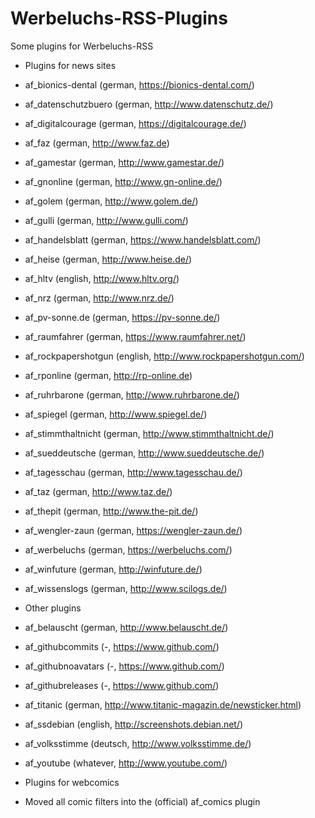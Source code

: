 Werbeluchs-RSS-Plugins
=====================

Some plugins for Werbeluchs-RSS

* Plugins for news sites
 * af_bionics-dental (german, https://bionics-dental.com/)
 * af_datenschutzbuero (german, http://www.datenschutz.de/)
 * af_digitalcourage (german, https://digitalcourage.de/)
 * af_faz (german, http://www.faz.de)
 * af_gamestar (german, http://www.gamestar.de/)
 * af_gnonline (german, http://www.gn-online.de/)
 * af_golem (german, http://www.golem.de/)
 * af_gulli (german, http://www.gulli.com/)
 * af_handelsblatt (german, https://www.handelsblatt.com/)
 * af_heise (german, http://www.heise.de/)
 * af_hltv (english, http://www.hltv.org/)
 * af_nrz (german, http://www.nrz.de/)
 * af_pv-sonne.de (german, https://pv-sonne.de/)
 * af_raumfahrer (german, https://www.raumfahrer.net/)
 * af_rockpapershotgun (english, http://www.rockpapershotgun.com/)
 * af_rponline (german, http://rp-online.de)
 * af_ruhrbarone (german, http://www.ruhrbarone.de/)
 * af_spiegel (german, http://www.spiegel.de/)
 * af_stimmthaltnicht (german, http://www.stimmthaltnicht.de/)
 * af_sueddeutsche (german, http://www.sueddeutsche.de/)
 * af_tagesschau (german, http://www.tagesschau.de/)
 * af_taz (german, http://www.taz.de/)
 * af_thepit (german, http://www.the-pit.de/)
 * af_wengler-zaun (german, https://wengler-zaun.de/)
 * af_werbeluchs (german, https://werbeluchs.com/)
 * af_winfuture (german, http://winfuture.de/)
 * af_wissenslogs (german, http://www.scilogs.de/)
* Other plugins
 * af_belauscht (german, http://www.belauscht.de/)
 * af_githubcommits (-, https://www.github.com/)
 * af_githubnoavatars (-, https://www.github.com/)
 * af_githubreleases (-, https://www.github.com/)
 * af_titanic (german, http://www.titanic-magazin.de/newsticker.html)
 * af_ssdebian (english, http://screenshots.debian.net/)
 * af_volksstimme (deutsch, http://www.volksstimme.de/)
 * af_youtube (whatever, http://www.youtube.com/)

* Plugins for webcomics
 * Moved all comic filters into the (official) af_comics plugin
